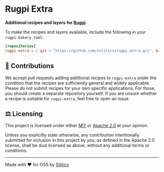 # Rugpi Extra

**Additional recipes and layers for [Rugpi](https://rugpi.io).**

To make the recipes and layers available, include the following in your `rugpi-bakery.toml`:

```toml
[repositories]
rugpi-extra = { git = "https://github.com/silitics/rugpi-extra.git", branch = "v0.6" }
```

## 🙌 Contributions

We accept pull requests adding additional recipes to `rugpi-extra` under the condition that the recipes are sufficiently general and widely applicable.
Please do not submit recipes for your own specific applications.
For those, you should create a separate repository yourself.
If you are unsure whether a recipe is suitable for `rugpi-extra`, feel free to open an issue.

## ⚖️ Licensing

This project is licensed under either [MIT](https://github.com/silitics/rugpi/blob/main/LICENSE-MIT) or [Apache 2.0](https://github.com/silitics/rugpi/blob/main/LICENSE-APACHE) at your opinion.

Unless you explicitly state otherwise, any contribution intentionally submitted for inclusion in this project by you, as defined in the Apache 2.0 license, shall be dual licensed as above, without any additional terms or conditions.

---

Made with ❤️ for OSS by [Silitics](https://www.silitics.com)
